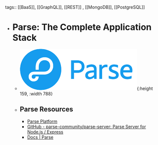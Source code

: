tags:: [[BaaS]], [[GraphQL]], [[REST]] , [[MongoDB]], [[PostgreSQL]]

- # Parse: The Complete Application Stack
	- ![parse.png](../assets/parse_1687622474413_0.png){:height 159, :width 788}
	- ## Parse Resources
		- [Parse Platform](https://parseplatform.org/)
		- [GitHub - parse-community/parse-server: Parse Server for Node.js / Express](https://github.com/parse-community/parse-server)
		- [Docs | Parse](https://docs.parseplatform.org/)